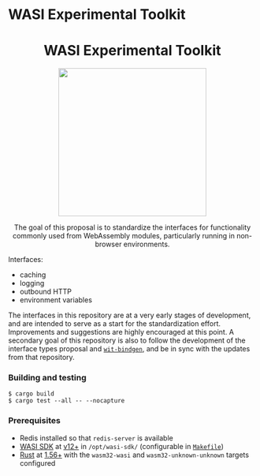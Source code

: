 # WASI Experimental Toolkit

<div align="center">
  <h1>WASI Experimental Toolkit</h1>
  <img src="./docs/images/wasi-toolkit.png" width="300"/>
  <p>The goal of this proposal is to standardize the interfaces for functionality
commonly used from WebAssembly modules, particularly running in non-browser
environments.
  </p>
</div>

Interfaces:

- caching
- logging
- outbound HTTP
- environment variables

The interfaces in this repository are at a very early stages of development, and
are intended to serve as a start for the standardization effort. Improvements
and suggestions are highly encouraged at this point. A secondary goal of this
repository is also to follow the development of the interface types proposal and
[`wit-bindgen`](https://github.com/bytecodealliance/wit-bindgen), and be in sync
with the updates from that repository.

### Building and testing

```
$ cargo build
$ cargo test --all -- --nocapture
```

### Prerequisites

- Redis installed so that `redis-server` is available
- [WASI SDK](https://github.com/WebAssembly/wasi-sdk) at
  [v12+](https://github.com/WebAssembly/wasi-sdk/releases/tag/wasi-sdk-14) in
  `/opt/wasi-sdk/` (configurable in
  [`Makefile`](tests/modules/cache-cpp/Makefile))
- [Rust](https://www.rust-lang.org/) at
  [1.56+](https://www.rust-lang.org/tools/install) with the `wasm32-wasi` and `wasm32-unknown-unknown` targets
  configured
